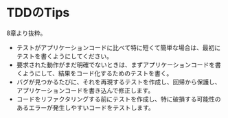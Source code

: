 # TDDのTips
8章より抜粋。

* テストがアプリケーションコードに比べて特に短くて簡単な場合は、最初にテストを書くようにしてください。
* 要求された動作がまだ明確でないときは、まずアプリケーションコードを書くようにして、結果をコード化するためのテストを書く。
* バグが見つかるたびに、それを再現するテストを作成し、回帰から保護し、アプリケーションコードを書き込んで修正します。
* コードをリファクタリングする前にテストを作成し、特に破損する可能性のあるエラーが発生しやすいコードをテストします。

